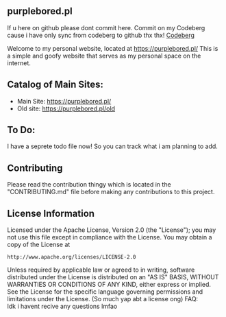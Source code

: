 ## purplebored.pl
If u here on github please dont commit here. Commit on my Codeberg cause i have only sync from codeberg to github thx thx! [Codeberg](https://codeberg.org/purplebored)</br>

Welcome to my personal website, located at https://purplebored.pl/
This is a simple and goofy website that serves as my personal space on the internet.

Catalog of Main Sites:
----------------------
- Main Site:
https://purplebored.pl/
- Old site:
https://purplebored.pl/old

To Do:
------------
I have a seprete todo file now! So you can track what  i am planning to add.

Contributing
------------
Please read the contribution thingy which is located in the "CONTRIBUTING.md" file before making any contributions to this project.

License Information
-------------------
Licensed under the Apache License, Version 2.0 (the "License");
you may not use this file except in compliance with the License.
You may obtain a copy of the License at

    http://www.apache.org/licenses/LICENSE-2.0

Unless required by applicable law or agreed to in writing, software
distributed under the License is distributed on an "AS IS" BASIS,
WITHOUT WARRANTIES OR CONDITIONS OF ANY KIND, either express or implied.
See the License for the specific language governing permissions and
limitations under the License.
(So much yap abt a license ong)
FAQ:
</br>
Idk i havent recive any questions lmfao